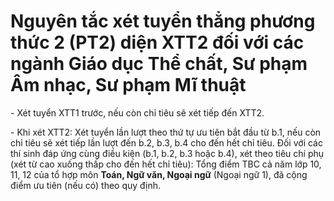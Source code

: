 # Nguyên tắc xét tuyển thẳng phương thức 2 (PT2) diện XTT2 đối với các ngành Giáo dục Thể chất, Sư phạm Âm nhạc, Sư phạm Mĩ thuật

\- Xét tuyển XTT1 trước, nếu còn chỉ tiêu sẽ xét tiếp đến XTT2.

\- Khi xét XTT2: Xét tuyển lần lượt theo thứ tự ưu tiên bắt đầu từ b.1, nếu còn chỉ tiêu sẽ xét tiếp lần lượt đến b.2, b.3, b.4 cho đến hết chỉ tiêu. Đối với các thí sinh đáp ứng cùng điều kiện (b.1, b.2, b.3 hoặc b.4), xét theo tiêu chí phụ (xét từ cao xuống thấp cho đến hết chỉ tiêu): Tổng điểm TBC cả năm lớp 10, 11, 12 của tổ hợp môn **Toán, Ngữ văn, Ngoại ngữ** (Ngoại ngữ 1), đã cộng điểm ưu tiên (nếu có) theo quy định.
